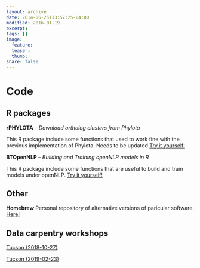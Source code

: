 ```yaml
---
layout: archive
date: 2014-06-25T13:57:25-04:00
modified: 2016-01-19
excerpt:
tags: []
image:
  feature:
  teaser:
  thumb:
share: false
---
```


# Code

## R packages

**rPHYLOTA** – *Download ortholog clusters from Phylota*

This R package include some functions that used to work fine with the previous implementation of Phylota. Needs to be updated [Try it yourself!](https://github.com/cromanpa94/rPHYLOTA)


**BTOpenNLP** – *Building and Training openNLP models in R*

This R package include some functions that are useful to build and train models under openNLP. [Try it yourself!](https://github.com/cromanpa94/BTOpenNLP)


## Other

**Homebrew** 
Personal repository of alternative versions of paricular software. [Here!](https://github.com/cromanpa94/Homebrew-AlternativeVersions)


## Data carpentry workshops

[Tucson (2018-10-27)](https://uhilgert.github.io/2018-10-27-Tucson/)

[Tucson (2019-02-23)](https://ua-carpentries-workshops.github.io/2019-02-23-Tucson/)
